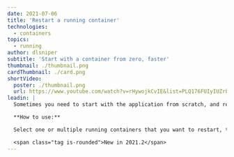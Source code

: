 ```yaml
---
date: 2021-07-06
title: 'Restart a running container'
technologies:
  - containers
topics:
  - running
author: dlsniper
subtitle: 'Start with a container from zero, faster'
thumbnail: ./thumbnail.png
cardThumbnail: ./card.png
shortVideo:
  poster: ./thumbnail.png
  url: https://www.youtube.com/watch?v=rHywojkCvIE&list=PLQ176FUIyIUZrbrlz4AY1V8VzBJKZyVlW&index=115
leadin: |
  Sometimes you need to start with the application from scratch, and rebuilding the container is not needed. That's where the _Restart_ feature comes in and helps you.

  **How to use:**

  Select one or multiple running containers that you want to restart, then click on the **Restart** button in the _Services_ window.

  <span class="tag is-rounded">New in 2021.2</span>
---
```


